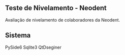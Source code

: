 ## Teste de Nivelamento - Neodent
Avaliação de nivelamento de colaboradores da Neodent.

## Sistema
PySide6
Sqlite3
QtDseginer